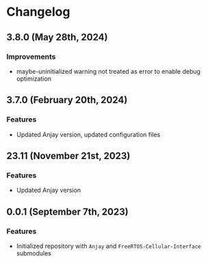 # Changelog

## 3.8.0 (May 28th, 2024)

### Improvements
 - maybe-uninitialized warning not treated as error to enable debug
   optimization

## 3.7.0 (February 20th, 2024)

### Features
 - Updated Anjay version, updated configuration files

## 23.11 (November 21st, 2023)

### Features
 - Updated Anjay version

## 0.0.1 (September 7th, 2023)

### Features
 - Initialized repository with `Anjay` and `FreeRTOS-Cellular-Interface` submodules

